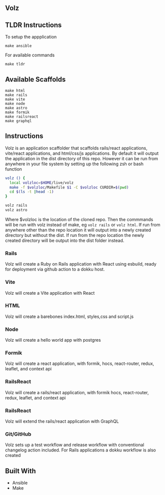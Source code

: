 ## Volz

## TLDR Instructions

To setup the appplication

```
make ansible
```

For available commands

```
make tldr
```

## Available Scaffolds

```
make html
make rails
make vite
make node
make astro
make formik
make railsreact
make graphql
```

## Instructions

Volz is an application scaffolder that scaffolds rails/react applications, vite/react applications, and html/css/js applications. By default it will output the application in the dist directory of this repo. However it can be run from anywhere in your file system by setting up the following zsh or bash function

```bash
volz () {
  local volzloc=$HOME/live/volz
  make -f $volzloc/Makefile $1 -C $volzloc CURDIR=$(pwd)
  cd $(ls -t |head -1)
}

volz rails
volz astro
```

Where $volzloc is the location of the cloned repo. Then the commmands will be run with volz instead of make, eg `volz rails` or `volz html`. If run from anywhere other than the repo location it will output into a newly created directory but without the dist. If run from the repo location the newly created directory will be output into the dist folder instead.

### Rails

Volz will create a Ruby on Rails application with React using esbuild, ready for deployment via github action to a dokku host.

### Vite

Volz will create a Vite application with React

### HTML

Volz will create a barebones index.html, styles,css and script.js

### Node

Volz will create a hello world app with postgres

### Formik

Volz will create a react application, with formik, hocs, react-router, redux, leaflet, and context api

### RailsReact

Volz will create a rails/react application, with formik hocs, react-router, redux, leaflet, and context api

### RailsReact

Volz will extend the rails/react application with GraphQL

### Git/GitHub

Volz sets up a test workflow and release workflow with conventional changelog action included. For Rails applications a dokku workflow is also created



## Built With

- Ansible
- Make
